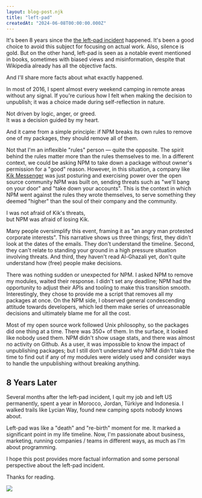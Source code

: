 ```yaml
---
layout: blog-post.njk
title: "left-pad"
createdAt: "2024-06-08T00:00:00.000Z"
---
```


It's been 8 years since the [the left-pad incident](https://en.wikipedia.org/wiki/Npm_left-pad_incident) happened. It's been a good choice to avoid this subject for focusing on actual work. Also, silence is gold. But on the other hand, left-pad is seen as a notable event mentioned in books, sometimes with biased views and misinformation, despite that Wikipedia already has all the objective facts.

And I'll share more facts about what exactly happened.

In most of 2016, I spent almost every weekend camping in remote areas without any signal. If you're curious how I felt when making the decision to unpublish; it was a choice made during self-reflection in nature.

Not driven by logic, anger, or greed.<br />
It was a decision guided by my heart.

And it came from a simple principle: if NPM breaks its own rules to remove one of my packages, they should remove all of them.

Not that I'm an inflexible "rules" person — quite the opposite. The spirit behind the rules matter more than the rules themselves to me. In a different context, we could be asking NPM to take down a package without owner's permission for a "good" reason. However, in this situation, a company like [Kik Messenger](https://en.wikipedia.org/wiki/Kik_Messenger) was just posturing and exercising power over the open source community NPM was built on, sending threats such as "we'll bang on your door" and "take down your accounts". This is the context in which NPM went against the rules they wrote themselves, to serve something they deemed "higher" than the soul of their company and the community.

I was not afraid of Kik's threats, <br />
but NPM was afraid of losing Kik.

Many people oversimplify this event, framing it as "an angry man protested corporate interests". This narrative shows us three things; first, they didn't look at the dates of the emails. They don't understand the timeline. Second, they can't relate to standing your ground in a high pressure situation involving threats. And third, they haven't read Al-Ghazali yet, don't quite understand how (free) people make decisions.

There was nothing sudden or unexpected for NPM. I asked NPM to remove my modules, waited their response. I didn't set any deadline; NPM had the opportunity to adjust their APIs and tooling to make this transition smooth. Interestingly, they chose to provide me a script that removes all my packages at once. On the NPM side, I observed general condescending attitude towards developers, which led them make series of unreasonable decisions and ultimately blame me for all the cost.

Most of my open source work followed Unix philosophy, so the packages did one thing at a time. There was 350+ of them. In the surface, it looked like nobody used them. NPM didn't show usage stats, and there was almost no activity on Github. As a user, it was impossible to know the impact of unpublishing packages; but I still don't understand why NPM didn't take the time to find out if any of my modules were widely used and consider ways to handle the unpublishing without breaking anything.

## 8 Years Later

Several months after the left-pad incident, I quit my job and left US permanently, spent a year in Morocco, Jordan, Türkiye and Indonesia. I walked trails like Lycian Way, found new camping spots nobody knows about.

Left-pad was like a "death" and "re-birth" moment for me. It marked a significant point in my life timeline. Now, I'm passionate about business, marketing, running companies / teams in different ways, as much as I'm about programming.

I hope this post provides more factual information and some personal perspective about the left-pad incident.

Thanks for reading.

![](https://live.staticflickr.com/65535/51992852851_0ba272a470_b.jpg)
